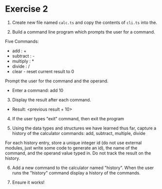 # Exercise 2

1. Create new file named `calc.ts` and copy the contents of `cli.ts` into the.

2. Build a command line program which prompts the user for a command.

Five Commands:

- add : +
- subtract : -
- multiply : *
- divide : /
- clear - reset current result to 0

Prompt the user for the command and the operand.

- Enter a command: add 10

3. Display the result after each command.

- Result: <previous result + 10>

4. If the user types "exit" command, then exit the program

5. Using the data types and structures we have learned thus far, capture a history of the calculator commands: add, subtract, multiple, divide

For each history entry, store a unique integer id (do not use external modules, just write some code to generate an id), the name of the command, and the operand value typed in. Do not track the result on the history.

6. Add a new command to the calculator named "history". When the user runs the "history" command display a history of the commands.

7. Ensure it works!